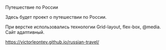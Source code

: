 Путешествие по России

Здесь будет проект о путешествии по России.

При верстке использовались технологии Grid-layout, flex-box, @media. Сайт адаптивный. 

https://victorleontev.github.io/russian-travel/
